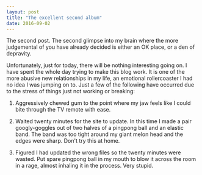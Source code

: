 ```yaml
---
layout: post
title: "The excellent second album"
date: 2016-09-02
---
```


The second post. The second glimpse into my brain where the more judgemental of you have already decided is either an OK place, or a den of depravity.

Unfortunately, just for today, there will be nothing interesting going on. I have spent the whole day trying to make this blog work. It is one of the more abusive new relationships in my life, an emotional rollercoaster I had no idea I was jumping on to. Just a few of the following have occurred due to the stress of things just not working or breaking:

1) Aggressively chewed gum to the point where my jaw feels like I could bite through the TV remote with ease.

2) Waited twenty minutes for the site to update. In this time I made a pair googly-goggles out of two halves of a pingpong ball and an elastic band. The band was too tight around my giant melon head and the edges were sharp. Don't try this at home.

3) Figured I had updated the wrong files so the twenty minutes were wasted. Put spare pingpong ball in my mouth to blow it across the room in a rage, almost inhaling it in the process. Very stupid.
